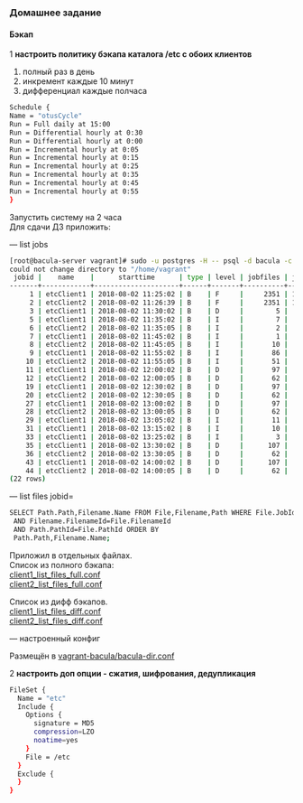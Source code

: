 ### Домашнее задание
#### Бэкап

1 **настроить политику бэкапа каталога /etc с обоих клиентов**  

1) полный раз в день  
2) инкремент каждые 10 минут  
3) дифференциал каждые полчаса  
```bash
Schedule {
Name = "otusCycle"
Run = Full daily at 15:00
Run = Differential hourly at 0:30
Run = Differential hourly at 0:00
Run = Incremental hourly at 0:05
Run = Incremental hourly at 0:15
Run = Incremental hourly at 0:25
Run = Incremental hourly at 0:35
Run = Incremental hourly at 0:45
Run = Incremental hourly at 0:55
}
```
Запустить систему на 2 часа  
Для сдачи ДЗ приложить:  

— list jobs  

```bash
[root@bacula-server vagrant]# sudo -u postgres -H -- psql -d bacula -c "SELECT DISTINCT Job.JobId,Job.Name,Job.StartTime,Job.Type, Job.Level,Job.JobFiles,Job.JobBytes,Job.JobStatus  FROM JobMedia,Job  WHERE JobMedia.JobId=Job.JobId  AND JobMedia.MediaId=1   ORDER by Job.StartTime;" 
could not change directory to "/home/vagrant"
 jobid |    name    |      starttime      | type | level | jobfiles | jobbytes | jobstatus 
-------+------------+---------------------+------+-------+----------+----------+-----------
     1 | etcClient1 | 2018-08-02 11:25:02 | B    | F     |     2351 | 12584208 | T
     2 | etcClient2 | 2018-08-02 11:26:39 | B    | F     |     2351 | 12584217 | T
     3 | etcClient1 | 2018-08-02 11:30:02 | B    | D     |        5 |     2492 | T
     5 | etcClient1 | 2018-08-02 11:35:02 | B    | I     |        7 |     7345 | T
     6 | etcClient2 | 2018-08-02 11:35:05 | B    | I     |        2 |      340 | T
     7 | etcClient1 | 2018-08-02 11:45:02 | B    | I     |        1 |      358 | T
     8 | etcClient2 | 2018-08-02 11:45:05 | B    | I     |       10 |     9457 | T
     9 | etcClient1 | 2018-08-02 11:55:02 | B    | I     |       86 |   104334 | T
    10 | etcClient2 | 2018-08-02 11:55:05 | B    | I     |       51 |    30266 | T
    11 | etcClient1 | 2018-08-02 12:00:02 | B    | D     |       97 |   114193 | T
    12 | etcClient2 | 2018-08-02 12:00:05 | B    | D     |       62 |    40063 | T
    19 | etcClient1 | 2018-08-02 12:30:02 | B    | D     |       97 |   114193 | T
    20 | etcClient2 | 2018-08-02 12:30:05 | B    | D     |       62 |    40063 | T
    27 | etcClient1 | 2018-08-02 13:00:02 | B    | D     |       97 |   114193 | T
    28 | etcClient2 | 2018-08-02 13:00:05 | B    | D     |       62 |    40063 | T
    29 | etcClient1 | 2018-08-02 13:05:02 | B    | I     |       11 |     4507 | T
    31 | etcClient1 | 2018-08-02 13:15:02 | B    | I     |       10 |     4508 | T
    33 | etcClient1 | 2018-08-02 13:25:02 | B    | I     |        3 |     1766 | T
    35 | etcClient1 | 2018-08-02 13:30:02 | B    | D     |      107 |   119095 | T
    36 | etcClient2 | 2018-08-02 13:30:05 | B    | D     |       62 |    40063 | T
    43 | etcClient1 | 2018-08-02 14:00:02 | B    | D     |      107 |   119095 | T
    44 | etcClient2 | 2018-08-02 14:00:05 | B    | D     |       62 |    40063 | T
(22 rows)
```

— list files jobid=<idfullbackup>  

```bash
SELECT Path.Path,Filename.Name FROM File,Filename,Path WHERE File.JobId=%1 
 AND Filename.FilenameId=File.FilenameId 
 AND Path.PathId=File.PathId ORDER BY
 Path.Path,Filename.Name;
 ```
Приложил в отдельных файлах.  
Список из полного бэкапа:  
[client1_list_files_full.conf](https://github.com/YogSottot/otus_linux_1804/blob/master/3/23.Backup/client1_list_files_full.conf)  
[client2_list_files_full.conf](https://github.com/YogSottot/otus_linux_1804/blob/master/3/23.Backup/client2_list_files_full.conf)  

Список из дифф бэкапов.  
[client1_list_files_diff.conf](https://github.com/YogSottot/otus_linux_1804/blob/master/3/23.Backup/client1_list_files_diff.conf)  
[client2_list_files_diff.conf](https://github.com/YogSottot/otus_linux_1804/blob/master/3/23.Backup/client2_list_files_diff.conf)  

— настроенный конфиг  

Размещён в [vagrant-bacula/bacula-dir.conf](https://github.com/YogSottot/otus_linux_1804/blob/master/3/23.Backup/vagrant-bacula/bacula-dir.conf)


2 **настроить доп опции - сжатия, шифрования, дедупликация</idfullbackup>**  

```bash
FileSet {
  Name = "etc"
  Include {
    Options {
      signature = MD5
      compression=LZO
      noatime=yes 
    }
    File = /etc
  }
  Exclude {
  }
}
```
